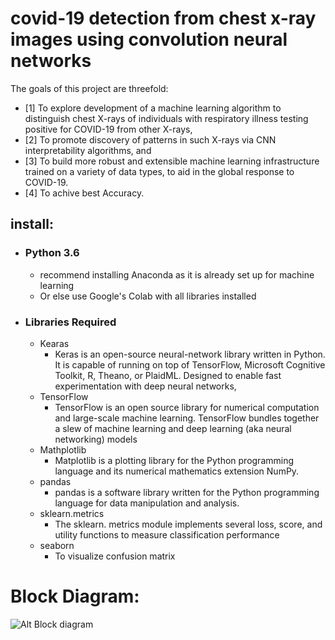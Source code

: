# covid-19 detection from chest x-ray images using convolution neural networks



The goals of this project are threefold: 
- [1]               To explore development of a machine learning algorithm to distinguish chest X-rays of individuals with respiratory illness testing positive for COVID-19 from other X-rays,
- [2]               To promote discovery of patterns in such X-rays via CNN interpretability algorithms, and
- [3]               To build more robust and extensible machine learning infrastructure trained on a variety of data types, to aid in the global response to COVID-19.
- [4]               To achive best Accuracy.


## install:
* ### Python 3.6
    * recommend installing Anaconda as it is already set up for machine learning
    * Or else use Google's Colab with all libraries installed
* ### Libraries Required
    *  Kearas 
        * Keras is an open-source neural-network library written in Python. It is capable of running on top of TensorFlow, Microsoft Cognitive Toolkit, R, Theano, or PlaidML. Designed to enable fast experimentation with deep neural networks,   
    *  TensorFlow
        * TensorFlow is an open source library for numerical computation and large-scale machine learning. TensorFlow bundles together a slew of machine learning and deep learning (aka neural networking) models 
    *  Mathplotlib
        * Matplotlib is a plotting library for the Python programming language and its numerical mathematics extension NumPy.
    *  pandas
        * pandas is a software library written for the Python programming language for data manipulation and analysis.
    *  sklearn.metrics
        * The sklearn. metrics module implements several loss, score, and utility functions to measure classification performance
    *  seaborn
       * To visualize confusion matrix
# Block Diagram:
![Alt Block diagram](https://projects.kluniversity.in/s12-batch17/covid-19-detection-from-chest-x-ray-images-using-convolution-neural-networks/-/blob/master/blockdiagram/blockdiagram1.PNG)



  

